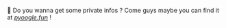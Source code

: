 👋 Do you wanna get some private infos ? Come guys maybe you can find it at [*pyoogle.fun*](pyoogle.fun) !
